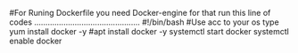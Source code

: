 #For Runing Dockerfile you need Docker-engine for that run this line of codes 
...............................................
#!/bin/bash
#Use acc to your os type
yum install docker -y
#apt install docker -y
systemctl start docker
systemctl enable docker
